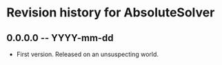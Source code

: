 # Revision history for AbsoluteSolver

## 0.0.0.0 -- YYYY-mm-dd

* First version. Released on an unsuspecting world.
